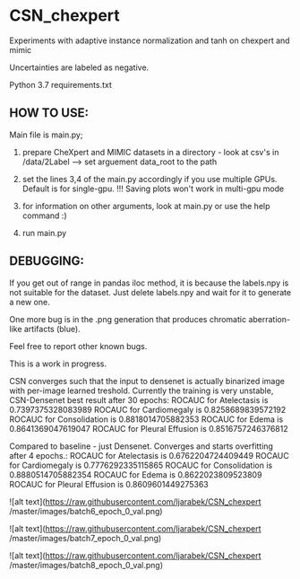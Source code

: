 # CSN_chexpert
Experiments with adaptive instance normalization and tanh on chexpert and mimic

Uncertainties are labeled as negative.

Python 3.7
requirements.txt

## HOW TO USE:

Main file is main.py;

1. prepare CheXpert and MIMIC datasets in a directory - look at csv's in /data/2Label
	--> set arguement data_root to the path

2. set the lines 3,4 of the main.py accordingly if you use multiple GPUs. Default is for single-gpu. 
	!!! Saving plots won't work in multi-gpu mode

3. for information on other arguments, look at main.py or use the help command :)

4. run main.py

## DEBUGGING:
If you get out of range in pandas iloc method, it is because the labels.npy is not suitable for the dataset. Just delete labels.npy and wait for it to generate a new one.

One more bug is in the .png generation that produces chromatic aberration-like artifacts (blue).

Feel free to report other known bugs.

This is a work in progress.


CSN converges such that the input to densenet is actually binarized image with per-image learned treshold.
Currently the training is very unstable, CSN-Densenet best result after 30 epochs:
ROCAUC for Atelectasis is 0.7397375328083989
ROCAUC for Cardiomegaly is 0.8258689839572192
ROCAUC for Consolidation is 0.8818014705882353
ROCAUC for Edema is 0.8641369047619047
ROCAUC for Pleural Effusion is 0.8516757246376812

Compared to baseline - just Densenet. Converges and starts overfitting after 4 epochs.:
ROCAUC for Atelectasis is 0.6762204724409449
ROCAUC for Cardiomegaly is 0.7776292335115865
ROCAUC for Consolidation is 0.8880514705882354
ROCAUC for Edema is 0.8622023809523809
ROCAUC for Pleural Effusion is 0.8609601449275363

![alt text](https://raw.githubusercontent.com/ljarabek/CSN_chexpert
/master/images/batch6_epoch_0_val.png)

![alt text](https://raw.githubusercontent.com/ljarabek/CSN_chexpert
/master/images/batch7_epoch_0_val.png)

![alt text](https://raw.githubusercontent.com/ljarabek/CSN_chexpert
/master/images/batch8_epoch_0_val.png)




